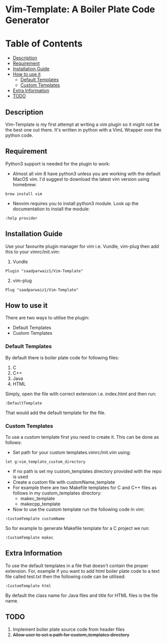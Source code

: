 # Vim-Template: A Boiler Plate Code Generator

Table of Contents
=================

* [Description](#description)
* [Requirement](#requirement)
* [Installation Guide](#installation-guide)
* [How to use it](#how-to-use-it)
    * [Default Templates](#default-templates)
    * [Custom Templates](#custom-templates)
* [Extra Information](#extra-information)
* [TODO](#todo)

## Description
Vim-Template is my first attempt at writing a vim plugin so it might not be the best one out there. It's written
in python with a VimL Wrapper over the python code.

## Requirement
Python3 support is needed for the plugin to work:
* Almost all vim 8 have python3 unless you are working with the default MacOS vim. I'd suggest to download the latest vim version using homebrew:
```
brew install vim
```
* Neovim requires you to install python3 module. Look up the documentation to install the module:
```
:help provider
```

## Installation Guide
Use your favourite plugin manager for vim i.e. Vundle, vim-plug  then add this to your vimrc/init.vim:
1. Vundle
```
Plugin "saadparwaiz1/Vim-Template"
```
2. vim-plug
```
Plug "saadparwaiz1/Vim-Template"
```

## How to use it
There are two ways to utilise the plugin:
* Default Templates
* Custom Templates

### Default Templates
By default there is boiler plate code for following files:
1. C
2. C++
3. Java
4. HTML

Simply, open the file with correct extension i.e. index.html and then run:
```
:DefaultTemplate
```
That would add the default template for the file.

### Custom Templates
To use a custom template first you need to create it. This can be done as follows:
- Set path for your custom templates.vimrc/init.vim using:
```
let g:vim_template_custom_directory
```
- If no path is set my custom_templates directory provided with the repo is used
- Create a custom file with customName_template
- For example there are two Makefile templates for C and C++ files as follows in my custom_templates directory:
    - makec_template
    - makecpp_template
- Now to use the custom template run the following code in vim:
```
:CustomTemplate customName
```
So for example to generate Makefile template for a C project we run:
```
:CustomTemplate makec
```

## Extra Information
To use the default templates in a file that doesn't contain the proper extension. For, example if you want to add html boiler plate code to a text file called
test.txt then the following code can be utilised:
```
:CustomTemplate html
```
By default the class name for Java files and title for HTML files is the file name.


## TODO
1. Implement boiler plate source code from header files
2. <s>Allow user to set a path for custom_templates directory</s>
